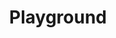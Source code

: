 ---
title: Playground
weight: 226
description: >-
  In this section, you will find a sandbox environment to test Beagle's features
---